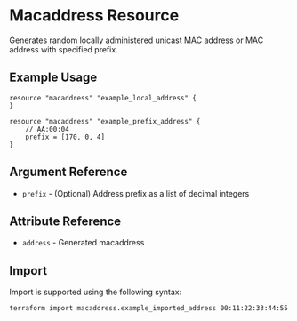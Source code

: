# Macaddress Resource

Generates random locally administered unicast MAC address or MAC address with specified prefix.

## Example Usage

```hcl
resource "macaddress" "example_local_address" {
}

resource "macaddress" "example_prefix_address" {
    // AA:00:04
    prefix = [170, 0, 4]
}
```

## Argument Reference

* `prefix` - (Optional) Address prefix as a list of decimal integers

## Attribute Reference

* `address` - Generated macaddress

## Import

Import is supported using the following syntax:

```shell
terraform import macaddress.example_imported_address 00:11:22:33:44:55
```